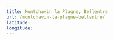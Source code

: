 ```yaml
---
title: Montchavin la Plagne, Bellentre
url: /montchavin-la-plagne-bellentre/
latitude: 
longitude: 
---
```

